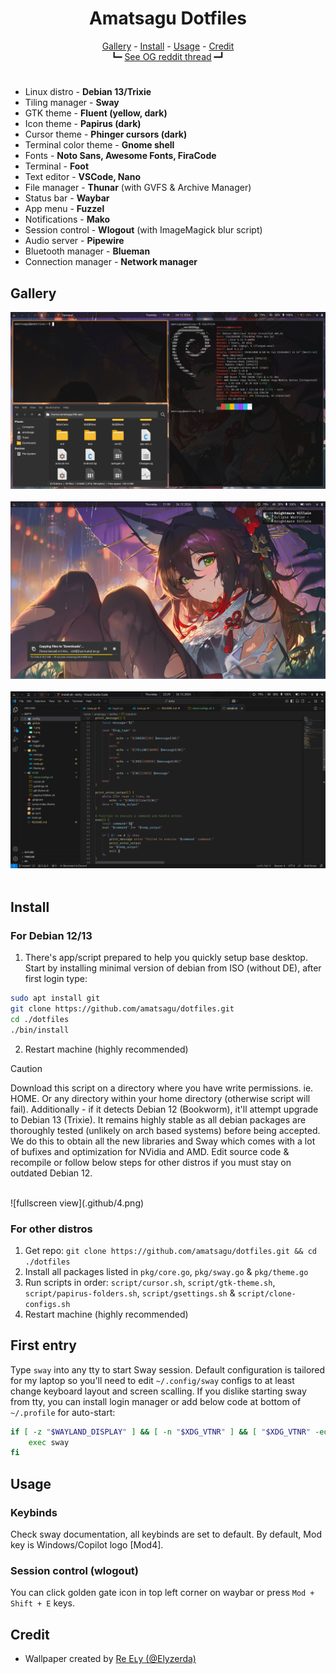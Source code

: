 <h1 align=center>Amatsagu Dotfiles</h1>

<div align="center">
<a href="#gallery">Gallery</a> - <a href="#install">Install</a> - <a href="#usage">Usage</a> - <a href="#credit">Credit</a>
<br>
┗━ <a href="https://www.reddit.com/r/unixporn/comments/1d9r6a8/sway_like_falling_petals_and_flowing_water/">See OG reddit thread</a> ━┛
</div>

<h1></h1>

- Linux distro - **Debian 13/Trixie**
- Tiling manager - **Sway**
- GTK theme - **Fluent (yellow, dark)**
- Icon theme - **Papirus (dark)**
- Cursor theme - **Phinger cursors (dark)**
- Terminal color theme - **Gnome shell**
- Fonts - **Noto Sans, Awesome Fonts, FiraCode**
- Terminal - **Foot**
- Text editor - **VSCode, Nano**
- File manager - **Thunar** (with GVFS & Archive Manager)
- Status bar - **Waybar**
- App menu - **Fuzzel**
- Notifications - **Mako**
- Session control - **Wlogout** (with ImageMagick blur script)
- Audio server - **Pipewire**
- Bluetooth manager - **Blueman**
- Connection manager - **Network manager**

## Gallery
![tilling view](.github/1.png)
<br><br>
![floating windows view](.github/2.png)
<br><br>
![fullscreen view](.github/3.png)
<br><br>

## Install

### For Debian 12/13
1. There's app/script prepared to help you quickly setup base desktop. Start by installing minimal version of debian from ISO (without DE), after first login type:
```sh
sudo apt install git
git clone https://github.com/amatsagu/dotfiles.git
cd ./dotfiles
./bin/install
```
2. Restart machine (highly recommended)

> [!CAUTION] 
> Download this script on a directory where you have write permissions. ie. HOME. Or any directory within your home directory (otherwise script will fail). Additionally - if it detects Debian 12 (Bookworm), it'll attempt upgrade to Debian 13 (Trixie). It remains highly stable as all debian packages are thoroughly tested (unlikely on arch based systems) before being accepted. We do this to obtain all the new libraries and Sway which comes with a lot of bufixes and optimization for NVidia and AMD. Edit source code & recompile or follow below steps for other distros if you must stay on outdated Debian 12.

<br>
![fullscreen view](.github/4.png)
<br>

### For other distros
1. Get repo: `git clone https://github.com/amatsagu/dotfiles.git && cd ./dotfiles`
2. Install all packages listed in `pkg/core.go`, `pkg/sway.go` & `pkg/theme.go`
3. Run scripts in order: `script/cursor.sh`, `script/gtk-theme.sh`, `script/papirus-folders.sh`, `script/gsettings.sh` & `script/clone-configs.sh`
4. Restart machine (highly recommended)

## First entry
Type `sway` into any tty to start Sway session. Default configuration is tailored for my laptop so you'll need to edit `~/.config/sway` configs to at least change keyboard layout and screen scalling. If you dislike starting sway from tty, you can install login manager or add below code at bottom of `~/.profile` for auto-start:
```sh
if [ -z "$WAYLAND_DISPLAY" ] && [ -n "$XDG_VTNR" ] && [ "$XDG_VTNR" -eq 1 ] ; then
    exec sway
fi
```

## Usage

### Keybinds
Check sway documentation, all keybinds are set to default. By default, Mod key is Windows/Copilot logo [Mod4].

### Session control (wlogout)
You can click golden gate icon in top left corner on waybar or press `Mod + Shift + E` keys.

## Credit
- Wallpaper created by [Re Eʟy (@Elyzerda)](https://x.com/elyzerda/status/1833474305729921168?t=Au0iDGAeCAdQdHbwjKoD_Q)
